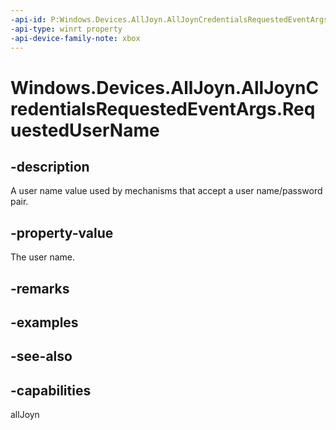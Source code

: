 ```yaml
---
-api-id: P:Windows.Devices.AllJoyn.AllJoynCredentialsRequestedEventArgs.RequestedUserName
-api-type: winrt property
-api-device-family-note: xbox
---
```


<!-- Property syntax
public string RequestedUserName { get; }
-->

# Windows.Devices.AllJoyn.AllJoynCredentialsRequestedEventArgs.RequestedUserName

## -description
A user name value used by mechanisms that accept a user name/password pair.

## -property-value
The user name.

## -remarks

## -examples

## -see-also


## -capabilities
allJoyn